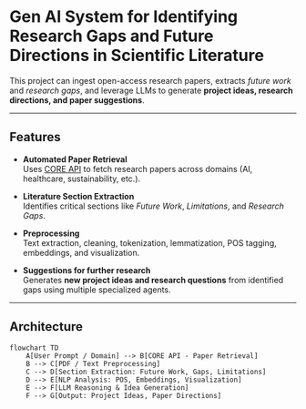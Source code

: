 # Gen AI System for Identifying Research Gaps and Future Directions in Scientific Literature

This project can ingest open-access research papers, extracts *future work* and *research gaps*, and leverage LLMs to generate **project ideas, research directions, and paper suggestions**.  

---

## Features

- **Automated Paper Retrieval**  
  Uses [CORE API](https://core.ac.uk/) to fetch research papers across domains (AI, healthcare, sustainability, etc.).

- **Literature Section Extraction**  
  Identifies critical sections like *Future Work*, *Limitations*, and *Research Gaps*.

- **Preprocessing**  
  Text extraction, cleaning, tokenization, lemmatization, POS tagging, embeddings, and visualization.

- **Suggestions for further research**  
  Generates **new project ideas and research questions** from identified gaps using multiple specialized agents.
  
---

## Architecture

```mermaid
flowchart TD
    A[User Prompt / Domain] --> B[CORE API - Paper Retrieval]
    B --> C[PDF / Text Preprocessing]
    C --> D[Section Extraction: Future Work, Gaps, Limitations]
    D --> E[NLP Analysis: POS, Embeddings, Visualization]
    E --> F[LLM Reasoning & Idea Generation]
    F --> G[Output: Project Ideas, Paper Directions]
```



